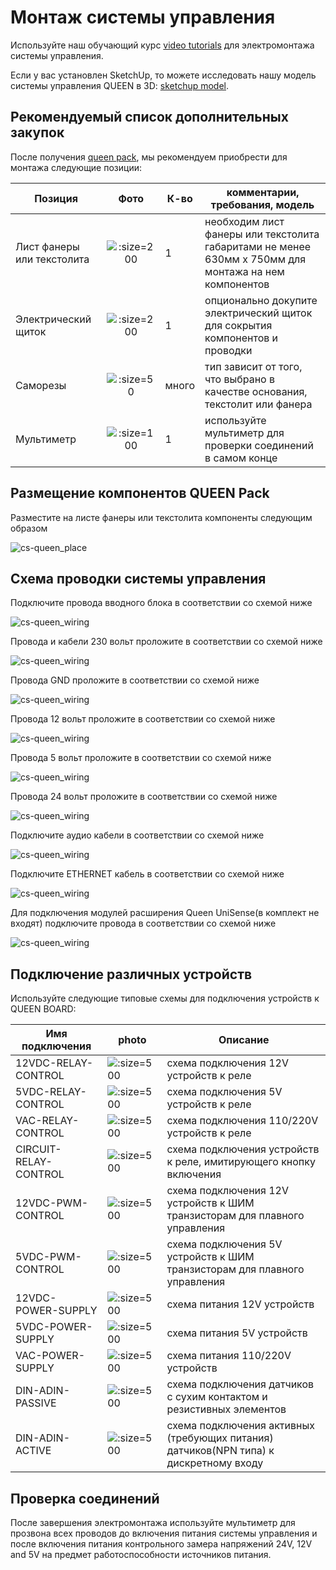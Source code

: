 # Монтаж системы управления


Используйте наш обучающий курс [video tutorials](video_tutorials) для электромонтажа системы управления.  


Если у вас установлен SketchUp, то можете исследовать нашу модель системы управления QUEEN в 3D: [sketchup model](https://1drv.ms/u/s!Am_hkdn5bouS1G9334yBP5ogC4-f).  


## Рекомендуемый список дополнительных закупок


После получения [queen pack](queen_pack), мы рекомендуем приобрести для монтажа следующие позиции:


| Позиция                    |                       Фото                        | К-во  | комментарии, требования, модель                                                                       |
|----------------------------|:-------------------------------------------------:|-------|-------------------------------------------------------------------------------------------------------|
| Лист фанеры или текстолита |  ![](../assets/photo/plywood-1.jpg ':size=200')   | 1     | необходим лист фанеры или текстолита габаритами не менее 630мм x 750мм для монтажа на нем компонентов |
| Электрический щиток        | ![](../assets/photo/electrobox-1.jpg ':size=200') | 1     | опционально докупите электрический щиток для сокрытия компонентов и проводки                          |
| Саморезы                   |    ![](../assets/photo/screw_1.jpg ':size=50')    | много | тип зависит от того, что выбрано в качестве основания, текстолит или фанера                           |
| Мультиметр                 | ![](../assets/photo/multimeter_1.jpg ':size=100') | 1     | используйте мультиметр для проверки соединений в самом конце                                          |

## Размещение компонентов QUEEN Pack

Разместите на листе фанеры или текстолита компоненты следующим образом  

![cs-queen_place](../assets/layout/cs-queen_place2.png ':size=600')

## Схема проводки системы управления

Подключите провода вводного блока в соответствии со схемой ниже

![cs-queen_wiring](../assets/layout/wireMain230v.png ':size=600')

Провода и кабели 230 вольт проложите в соответствии со схемой ниже

![cs-queen_wiring](../assets/layout/wire230v.png ':size=600')

Провода GND проложите в соответствии со схемой ниже

![cs-queen_wiring](../assets/layout/wireGND.png ':size=600')

Провода 12 вольт проложите в соответствии со схемой ниже

![cs-queen_wiring](../assets/layout/wire12v.png ':size=600')

Провода 5 вольт проложите в соответствии со схемой ниже

![cs-queen_wiring](../assets/layout/wire5v.png ':size=600')

Провода 24 вольт проложите в соответствии со схемой ниже

![cs-queen_wiring](../assets/layout/wire24v.png ':size=600')

Подключите аудио кабели в соответствии со схемой ниже

![cs-queen_wiring](../assets/layout/wiresAUDIO2.png ':size=600')

Подключите ETHERNET кабель в соответствии со схемой ниже

![cs-queen_wiring](../assets/layout/wireETHERNET2.png ':size=600')

Для подключения модулей расширения Queen UniSense(в комплект не входят) подключите провода в соответствии со схемой ниже

![cs-queen_wiring](../assets/layout/wiresRS485.png ':size=600')

## Подключение различных устройств

Используйте следующие типовые схемы для подключения устройств к QUEEN BOARD:  

| Имя подключения       | photo                                                       | Описание                                                                                 |
|-----------------------|-------------------------------------------------------------|------------------------------------------------------------------------------------------|
| 12VDC-RELAY-CONTROL   | ![](../assets/layout/12VDC-RELAY-CONTROL2.png ':size=500')  | схема подключения 12V устройств к реле                                                   |
| 5VDC-RELAY-CONTROL    | ![](../assets/layout/5VDC-RELAY-CONTROL2.png ':size=500')   | схема подключения 5V устройств к реле                                                    |
| VAC-RELAY-CONTROL     | ![](../assets/layout/VAC-RELAY-CONTROL2.png ':size=500')    | схема подключения 110/220V устройств к реле                                              |
| CIRCUIT-RELAY-CONTROL | ![](../assets/layout/CIRCUIT-RELAY-CONTROL2.png ':size=500')| схема подключения устройств к реле, имитирующего кнопку включения                        |
| 12VDC-PWM-CONTROL     | ![](../assets/layout/12VDC-PWM-CONTROL2.png ':size=500')    | схема подключения 12V устройств к ШИМ транзисторам для плавного управления               |
| 5VDC-PWM-CONTROL      | ![](../assets/layout/5VDC-PWM-CONTROL2.png ':size=500')     | схема подключения 5V устройств к ШИМ транзисторам для плавного управления                |
| 12VDC-POWER-SUPPLY    | ![](../assets/layout/12VDC-POWER-SUPPLY2.png ':size=500')   | схема питания 12V устройств                                                              |
| 5VDC-POWER-SUPPLY     | ![](../assets/layout/5VDC-POWER-SUPPLY2.png ':size=500')    | схема питания 5V устройств                                                               |
| VAC-POWER-SUPPLY      | ![](../assets/layout/VAC-POWER-SUPPLY2.png ':size=500')     | схема питания 110/220V устройств                                                         |
| DIN-ADIN-PASSIVE      | ![](../assets/layout/DIN-ADIN-PASSIVE2.png ':size=500')     | схема подключения датчиков с сухим контактом и резистивных элементов                     |
| DIN-ADIN-ACTIVE       | ![](../assets/layout/DIN-ADIN-ACTIVE2.png ':size=500')      | схема подключения активных (требующих питания) датчиков(NPN типа) к дискретному входу    |



## Проверка cоединений

После завершения электромонтажа используйте мультиметр для прозвона всех проводов до включения питания системы управления и после включения питания контрольного замера напряжений 24V, 12V and 5V на предмет работоспособности источников питания.  



